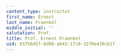 ```yaml
---
content_type: instructor
first_name: Ernest
last_name: Fraenkel
middle_initial: ''
salutation: Prof.
title: Prof. Ernest Fraenkel
uid: 93756d5f-0d90-ab43-1fc0-3270e430cb1f
---
```

